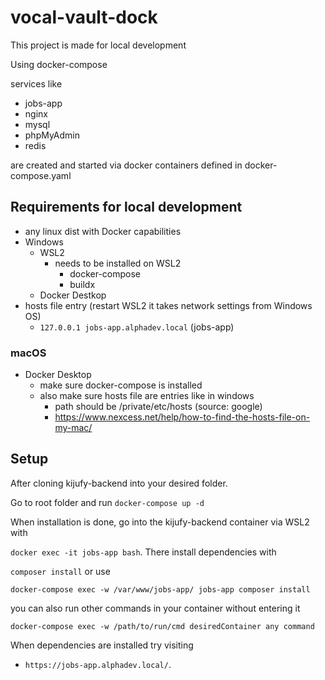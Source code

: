 # vocal-vault-dock

This project is made for local development

Using docker-compose

services like

- jobs-app
- nginx
- mysql
- phpMyAdmin
- redis

are created and started via docker containers defined in docker-compose.yaml

## Requirements for local development

- any linux dist with Docker capabilities
- Windows
  - WSL2
    - needs to be installed on WSL2
      - docker-compose
      - buildx
  - Docker Destkop
- hosts file entry (restart WSL2 it takes network settings from Windows OS)
  - `127.0.0.1 jobs-app.alphadev.local` (jobs-app)

### macOS

- Docker Desktop
  - make sure docker-compose is installed
  - also make sure hosts file are entries like in windows
    - path should be /private/etc/hosts (source: google)
    - https://www.nexcess.net/help/how-to-find-the-hosts-file-on-my-mac/

## Setup

After cloning kijufy-backend into your desired folder.

Go to root folder and run `docker-compose up -d`

When installation is done, go into the kijufy-backend container via WSL2 with

`docker exec -it jobs-app bash`. There install dependencies with

<!-- `docker exec -it kijufy-remixjs sh`. -->

`composer install` or use

`docker-compose exec -w /var/www/jobs-app/ jobs-app composer install`

you can also run other commands in your container without entering it

`docker-compose exec -w /path/to/run/cmd desiredContainer any command`

When dependencies are installed try visiting

- `https://jobs-app.alphadev.local/`.
<!-- - `https://kijufy.alphadev.local/`. -->
